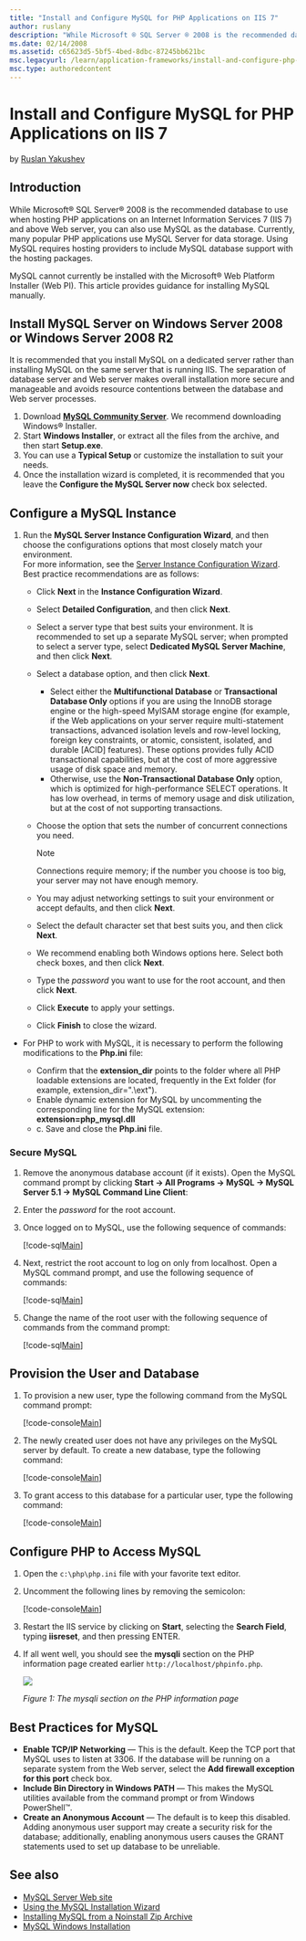 ```yaml
---
title: "Install and Configure MySQL for PHP Applications on IIS 7"
author: ruslany
description: "While Microsoft ® SQL Server ® 2008 is the recommended database to use when hosting PHP applications on an Internet Information Services 7 (IIS 7) and above..."
ms.date: 02/14/2008
ms.assetid: c65623d5-5bf5-4bed-8dbc-87245bb621bc
msc.legacyurl: /learn/application-frameworks/install-and-configure-php-on-iis/install-and-configure-mysql-for-php-applications-on-iis-7-and-above
msc.type: authoredcontent
---
```

# Install and Configure MySQL for PHP Applications on IIS 7

by [Ruslan Yakushev](https://github.com/ruslany)

## Introduction

While Microsoft® SQL Server® 2008 is the recommended database to use when hosting PHP applications on an Internet Information Services 7 (IIS 7) and above Web server, you can also use MySQL as the database. Currently, many popular PHP applications use MySQL Server for data storage. Using MySQL requires hosting providers to include MySQL database support with the hosting packages.

MySQL cannot currently be installed with the Microsoft® Web Platform Installer (Web PI). This article provides guidance for installing MySQL manually.

## Install MySQL Server on Windows Server 2008 or Windows Server 2008 R2

It is recommended that you install MySQL on a dedicated server rather than installing MySQL on the same server that is running IIS. The separation of database server and Web server makes overall installation more secure and manageable and avoids resource contentions between the database and Web server processes.

1. Download **[MySQL Community Server](https://dev.mysql.com/downloads/)**. We recommend downloading Windows® Installer.
2. Start **Windows Installer**, or extract all the files from the archive, and then start **Setup.exe**.
3. You can use a **Typical Setup** or customize the installation to suit your needs.
4. Once the installation wizard is completed, it is recommended that you leave the **Configure the MySQL Server now** check box selected.

## Configure a MySQL Instance

1. Run the **MySQL Server Instance Configuration Wizard**, and then choose the configurations options that most closely match your environment.   
 For more information, see the [Server Instance Configuration Wizard](https://dev.mysql.com/doc/refman/5.0/en/mysql-config-wizard.html).   
 Best practice recommendations are as follows:  

    - Click **Next** in the **Instance Configuration Wizard**.
    - Select **Detailed Configuration**, and then click **Next**.
    - Select a server type that best suits your environment. It is recommended to set up a separate MySQL server; when prompted to select a server type, select **Dedicated MySQL Server Machine**, and then click **Next**.
    - Select a database option, and then click **Next**.  

        - Select either the **Multifunctional Database** or **Transactional Database Only** options if you are using the InnoDB storage engine or the high-speed MyISAM storage engine (for example, if the Web applications on your server require multi-statement transactions, advanced isolation levels and row-level locking, foreign key constraints, or atomic, consistent, isolated, and durable [ACID] features). These options provides fully ACID transactional capabilities, but at the cost of more aggressive usage of disk space and memory.
        - Otherwise, use the **Non-Transactional Database Only** option, which is optimized for high-performance SELECT operations. It has low overhead, in terms of memory usage and disk utilization, but at the cost of not supporting transactions.
    - Choose the option that sets the number of concurrent connections you need.  

        > [!NOTE]
        > Connections require memory; if the number you choose is too big, your server may not have enough memory.
    - You may adjust networking settings to suit your environment or accept defaults, and then click **Next**.
    - Select the default character set that best suits you, and then click **Next**.
    - We recommend enabling both Windows options here. Select both check boxes, and then click **Next**.
    - Type the *password* you want to use for the root account, and then click **Next**.
    - Click **Execute** to apply your settings.
    - Click **Finish** to close the wizard.

- For PHP to work with MySQL, it is necessary to perform the following modifications to the **Php.ini** file:  

  - Confirm that the **extension\_dir** points to the folder where all PHP loadable extensions are located, frequently in the Ext folder (for example, extension\_dir=".\ext").
  - Enable dynamic extension for MySQL by uncommenting the corresponding line for the MySQL extension: **extension=php\_mysql.dll**
  - c. Save and close the **Php.ini** file.

### Secure MySQL

1. Remove the anonymous database account (if it exists). Open the MySQL command prompt by clicking **Start -&gt; All Programs -&gt; MySQL -&gt; MySQL Server 5.1 -&gt; MySQL Command Line Client**:
2. Enter the *password* for the root account.
3. Once logged on to MySQL, use the following sequence of commands:  

    [!code-sql[Main](install-and-configure-mysql-for-php-applications-on-iis-7-and-above/samples/sample1.sql)]
4. Next, restrict the root account to log on only from localhost. Open a MySQL command prompt, and use the following sequence of commands:  

    [!code-sql[Main](install-and-configure-mysql-for-php-applications-on-iis-7-and-above/samples/sample2.sql)]
5. Change the name of the root user with the following sequence of commands from the command prompt:  

    [!code-sql[Main](install-and-configure-mysql-for-php-applications-on-iis-7-and-above/samples/sample3.sql)]

## Provision the User and Database

1. To provision a new user, type the following command from the MySQL command prompt:  

    [!code-console[Main](install-and-configure-mysql-for-php-applications-on-iis-7-and-above/samples/sample4.cmd)]
2. The newly created user does not have any privileges on the MySQL server by default. To create a new database, type the following command:  

    [!code-console[Main](install-and-configure-mysql-for-php-applications-on-iis-7-and-above/samples/sample5.cmd)]
3. To grant access to this database for a particular user, type the following command:  

    [!code-console[Main](install-and-configure-mysql-for-php-applications-on-iis-7-and-above/samples/sample6.cmd)]

## Configure PHP to Access MySQL

1. Open the `c:\php\php.ini` file with your favorite text editor.
2. Uncomment the following lines by removing the semicolon:  

    [!code-console[Main](install-and-configure-mysql-for-php-applications-on-iis-7-and-above/samples/sample7.cmd)]
3. Restart the IIS service by clicking on **Start**, selecting the **Search Field**, typing **iisreset**, and then pressing ENTER.
4. If all went well, you should see the **mysqli** section on the PHP information page created earlier `http://localhost/phpinfo.php`.

    [![](install-and-configure-mysql-for-php-applications-on-iis-7-and-above/_static/image2.jpg)](install-and-configure-mysql-for-php-applications-on-iis-7-and-above/_static/image1.jpg)

    *Figure 1: The mysqli section on the PHP information page*

## Best Practices for MySQL

- **Enable TCP/IP Networking** — This is the default. Keep the TCP port that MySQL uses to listen at 3306. If the database will be running on a separate system from the Web server, select the **Add firewall exception for this port** check box.
- **Include Bin Directory in Windows PATH** — This makes the MySQL utilities available from the command prompt or from Windows PowerShell™.
- **Create an Anonymous Account** — The default is to keep this disabled. Adding anonymous user support may create a security risk for the database; additionally, enabling anonymous users causes the GRANT statements used to set up database to be unreliable.

## See also

- [MySQL Server Web site](https://dev.mysql.com/doc/)
- [Using the MySQL Installation Wizard](https://dev.mysql.com/doc/refman/5.0/en/windows-install-wizard.html)
- [Installing MySQL from a Noinstall Zip Archive](https://dev.mysql.com/doc/refman/5.0/en/windows-install-archive.html)
- [MySQL Windows Installation](https://dev.mysql.com/doc/refman/5.0/en/windows-installation.html)
